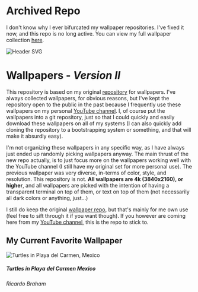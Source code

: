 # Archived Repo
I don't know why I ever bifurcated my wallpaper repositories. I've fixed it now, and this repo is no long active. You can view my full wallpaper collection [here](https://github.com/makccr/wallpapers). 

![Header SVG](https://makccr.github.io/images/github-header.svg)

# Wallpapers - *Version II*
This repository is based on my original [repository](https://github.com/makccr/wallpapers) for wallpapers. I've always collected wallpapers, for obvious reasons, but I've kept the repository open to the public in the past because I frequently use these wallpapers on my personal [YouTube channel](https://yt.makc.co). I, of course put the wallpapers into a git repository, just so that I could quickly and easily download these wallpapers on all of my systems (I can also quickly add cloning the repository to a bootstrapping system or something, and that will make it absurdly easy).

I'm not organizing these wallpapers in any specific way, as I have always just ended up randomly picking wallpapers anyway. The main thrust of the new repo actually, is to just focus more on the wallpapers working well with the YouTube channel (I still have my original set for more personal use). The previous wallpaper was very diverse, in-terms of color, style, and resolution. This repository is not. **All wallpapers are 4k (3840x2160), or higher**, and all wallpapers are picked with the intention of having a transparent terminal on top of them, or text on top of them (not necessarily all dark colors or anything, just...) 

I still do keep the original [wallpaper repo](https://github.com/makccr/wallpapers), but that's mainly for me own use (feel free to sift through it if you want though). If you however are coming here from my [YouTube channel](https://yt.makc.co), this is the repo to stick to.

## My Current Favorite Wallpaper
![Turtles in Playa del Carmen, Mexico](https://raw.githubusercontent.com/makccr/wallpapers-ii/master/wallpapers/ricardo-braham-turtles-in-playa-del-carmen-mexico.jpg)
##### Turtles in Playa del Carmen Mexico
###### Ricardo Braham
